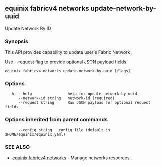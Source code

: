 ## equinix fabricv4 networks update-network-by-uuid

Update Network By ID

### Synopsis

This API provides capability to update user's Fabric Network

Use --request flag to provide optional JSON payload fields.

```
equinix fabricv4 networks update-network-by-uuid [flags]
```

### Options

```
  -h, --help                help for update-network-by-uuid
      --network-id string   network-id (required)
      --request string      Raw JSON payload for optional request fields
```

### Options inherited from parent commands

```
      --config string   config file (default is $HOME/equinix/equinix.yaml)
```

### SEE ALSO

* [equinix fabricv4 networks](equinix_fabricv4_networks.md)	 - Manage networks resources

